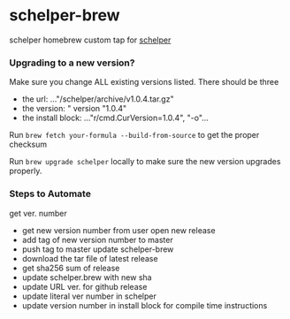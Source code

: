 # schelper-brew
schelper homebrew custom tap for [schelper](https://github.com/mdsauce/schelper)

### Upgrading to a new version?
Make sure you change ALL existing versions listed.  There should be three
- the url: ..."/schelper/archive/v1.0.4.tar.gz"
- the version: " version "1.0.4"
- the install block: ..."r/cmd.CurVersion=1.0.4", "-o"...


Run `brew fetch your-formula --build-from-source` to get the proper checksum

Run `brew upgrade schelper` locally to make sure the new version upgrades properly.


### Steps to Automate
get ver. number
- get new version number from user
open new release
- add tag of new version number to master
- push tag to master
update schelper-brew
- download the tar file of latest release
- get sha256 sum of release
- update schelper.brew with new sha
- update URL ver. for github release  
- update literal ver number in schelper
- update version number in install block for compile time instructions
